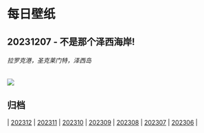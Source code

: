 # 每日壁纸

## 20231207 - 不是那个泽西海岸!

###### 拉罗克港，圣克莱门特，泽西岛

![](https://www.bing.com/th?id=OHR.JerseyIsland_ZH-CN6224973235_UHD.jpg)

## 归档

| [202312](/202312/README.md)
| [202311](/202311/README.md)
| [202310](/202310/README.md)
| [202309](/202309/README.md)
| [202308](/202308/README.md)
| [202307](/202307/README.md)
| [202306](/202306/README.md)
|
